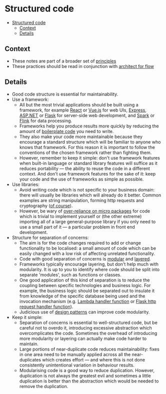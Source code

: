 # Structured code

- [Structured code](#structured-code)
  - [Context](#context)
  - [Details](#details)

## Context

- These notes are part of a broader set of [principles](../principles.md)
- These practices should be read in conjunction with [architect for flow](../patterns/architect-for-flow.md)

## Details

- Good code structure is essential for maintainability.
- Use a framework:
  - All but the most trivial applications should be built using a framework, for example [React](https://reactjs.org) or [Vue.js](https://vuejs.org) for web UIs, [Express](https://expressjs.com), [ASP.NET](https://dotnet.microsoft.com/apps/aspnet) or [Flask](https://flask.palletsprojects.com/en/1.1.x/) for server-side web development, and [Spark](https://spark.apache.org) or [Flink](https://flink.apache.org) for data processing.
  - Frameworks help you produce results more quickly by reducing the amount of [boilerplate code](https://en.wikipedia.org/wiki/Boilerplate_code) you need to write.
  - They also make your code more maintainable because they encourage a standard structure which will be familiar to anyone who knows that framework. For this reason it is important to follow the conventions of the chosen framework rather than fighting them.
  - However, remember to keep it simple: don't use framework features when built-in language or standard library features will suffice as it reduces portability  &mdash; the ability to reuse the code in a different context. And don't use framework features for the sake of it: keep your code and the use of frameworks as simple as possible.
- Use libraries:
  - Avoid writing code which is not specific to your business domain: there will usually be libraries which will already do it better. Common examples are string manipulation, forming http requests and cryptography ([of course](https://security.stackexchange.com/questions/18197/why-shouldnt-we-roll-our-own)).
  - However, be wary of [over-reliance on micro packages](https://arxiv.org/pdf/1709.04638.pdf) for code which is trivial to implement yourself or (the other extreme) importing all of a large general-purpose library if you only need to use a small part of it &mdash; a particular problem in front end development.
- Structure for separation of concerns:
  - The aim is for the code changes required to add or change functionality to be localised: a small amount of code which can be easily changed with a low risk of affecting unrelated functionality.
  - Code with good separation of concerns is [modular](http://singlepageappbook.com/maintainability1.html) and [layered](https://www.oreilly.com/library/view/software-architecture-patterns/9781491971437/ch01.html).
  - Frameworks typically encourage layering, but don't help much with modularity. It is up to you to identify where code should be split into separate 'modules', such as functions or classes.
  - One good application of this kind of separation is to reduce the coupling between specific technologies and business logic. For example, the business logic should be separated out to insulate it from knowledge of the specific database being used and the invocation mechanism (e.g. [Lambda handler function](https://docs.aws.amazon.com/lambda/latest/dg/python-handler.html) or [Flask http request handler function](https://flask.palletsprojects.com/en/1.1.x/quickstart/#routing)).
  - Judicious use of [design patterns](https://en.wikipedia.org/wiki/Software_design_pattern#Classification_and_list) can improve code modularity.
- Keep it simple:
  - Separation of concerns is essential to well-structured code, but be careful not to overdo it, introducing excessive abstraction which overcomplicates the code. Sometimes the overhead of introducing more modularity or layering can actually make code harder to maintain.
  - Large portions of near-duplicate code reduces maintainability: fixes in one area need to be manually applied across all the near-duplicates which creates effort &mdash; and where this is not done consistently unintentional variation in behaviour results.
  - Modularising code is a good way to reduce duplication. However, duplication is not always the greatest evil and sometimes a little duplication is better than the abstraction which would be needed to remove the duplication.
